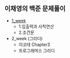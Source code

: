 ## 이채영의 백준 문제풀이

- [1_week](https://github.com/offgroup1/Coding_Test/tree/main/ICY/1_week)
  - 1.입출력과 사칙연산
  - 2.조건문
- 2_week (그리디)
  - 이코테 Chapter3
  - 프로그래머스 그리디
